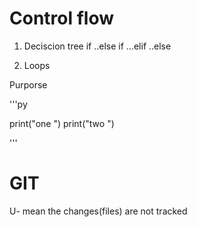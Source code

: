 # Control flow

1. Deciscion tree
   if ..else
   if ...elif ..else

2. Loops

Purporse

'''py

print("one ")
print("two ")

'''

# GIT

U- mean the changes(files) are not tracked
